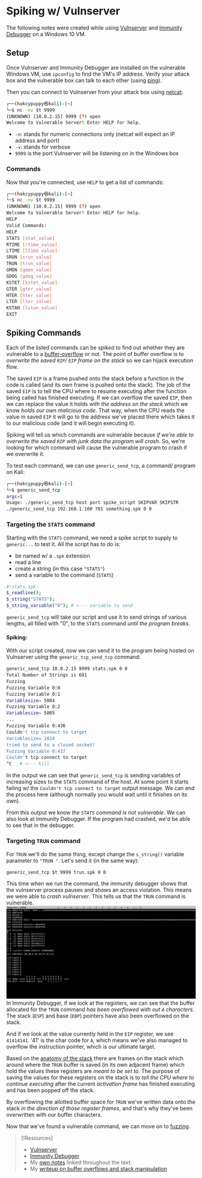 
# Spiking w/ Vulnserver
The following notes were created while using [Vulnserver](https://thegreycorner.com/vulnserver.html) and [Immunity Debugger](https://www.immunityinc.com/products/debugger/) on a Windows 10 VM.
## Setup
Once Vulnserver and Immunity Debugger are installed on the vulnerable Windows VM, use `ipconfig` to find the VM's IP address. Verify your attack box and the vulnerable box can talk to each other (using [ping](/CLI-tools/ping.md)).

Then you can connect to Vulnserver from your attack box using [netcat](../../../cybersecurity/TTPs/exploitation/tools/netcat.md):
```bash
┌──(hakcypuppy㉿kali)-[~]
└─$ nc -nv $t 9999
(UNKNOWN) [10.0.2.15] 9999 (?) open
Welcome to Vulnerable Server! Enter HELP for help.
```
- `-n`: stands for numeric connections only (netcat will expect an IP address and port)
- `-v`: stands for verbose
- `9999` is the port Vulnserver will be listening on in the Windows box
### Commands
Now that you're connected, use `HELP` to get a list of commands:
```bash
┌──(hakcypuppy㉿kali)-[~]
└─$ nc -nv $t 9999
(UNKNOWN) [10.0.2.15] 9999 (?) open
Welcome to Vulnerable Server! Enter HELP for help.
HELP
Valid Commands:
HELP
STATS [stat_value]
RTIME [rtime_value]
LTIME [ltime_value]
SRUN [srun_value]
TRUN [trun_value]
GMON [gmon_value]
GDOG [gdog_value]
KSTET [kstet_value]
GTER [gter_value]
HTER [hter_value]
LTER [lter_value]
KSTAN [lstan_value]
EXIT
```
## Spiking Commands
Each of the listed commands can be *spiked* to find out whether they are vulnerable to a [buffer-overflow](/cybersecurity/TTPs/exploitation/binary-exploitation/buffer-overflow.md) or not. The point of buffer overflow is to *overwrite the saved `RIP`/ `EIP` frame on the stack* so we can hijack execution flow.

The saved `EIP` is a frame pushed onto the stack before a function in the code is called (and its own frame is pushed onto the stack). The job of the saved `EIP` is to tell the CPU where to resume executing after the function being called has finished executing. If we can overflow the saved `EIP`, then we can replace the value it holds *with the address on the stack* which we know *holds our own malicious code*. That way, when the CPU reads the value in saved `EIP` it will go to the address we've placed there which takes it to our malicious code (and it will begin executing it).

Spiking will tell us which commands are vulnerable because *if we're able to overwrite the saved `RIP` with junk data the program will crash*. So, we're looking for which command will cause the vulnerable program to crash if we overwrite it. 

To test each command, we can use `generic_send_tcp`, a command/ program on Kali:
```bash
┌──(hakcypuppy㉿kali)-[~]
└─$ generic_send_tcp
argc=1
Usage: ./generic_send_tcp host port spike_script SKIPVAR SKIPSTR
./generic_send_tcp 192.168.1.100 701 something.spk 0 0
```
### Targeting the `STATS` command
Starting with the `STATS` command, we need a spike script to supply to `generic...` to test it. All the script has to do is:
- be named w/ a `.spk` extension
- read a line
- create a string (in this case `"STATS"`)
- send a variable to the command (`STATS`)
```bash
#!stats.spk:
$_readline();
$_string("STATS");
$_string_variable("0"); # <--- variable to send
```
`generic_send_tcp` will take our script and use it to send strings of various lengths, all filled with "0", to the `STATS` command *until the program breaks*.
#### Spiking:
With our script created, now we can send it to the program being hosted on Vulnserver using the `generic_tcp_send_tcp` command:
```bash
generic_send_tcp 10.0.2.15 9999 stats.spk 0 0
Total Number of Strings is 681
Fuzzing
Fuzzing Variable 0:0
Fuzzing Variable 0:1
Variablesize= 5004
Fuzzing Variable 0:2
Variablesize= 5005
...
Fuzzing Variable 0:436
Couldn't tcp connect to target
Variablesize= 1024
tried to send to a closed socket!
Fuzzing Variable 0:437
Couldn't tcp connect to target
^C   # <--- kill
```
In the output we can see that `generic_send_tcp` is sending variables of increasing sizes to the `STATS` command of the host. At some point it starts failing w/ the `Couldn't tcp connect to target` output message. We can end the process here (although normally you would wait until it finishes on its own).

From this output we know *the `STATS` command is not vulnerable*. We can also look at Immunity Debugger. If the program had crashed, we'd be able to see that in the debugger. 
### Targeting `TRUN` command
For `TRUN` we'll do the same thing, except change the `s_string()` variable parameter to `"TRUN "`. Let's send it (in the same way):
```bash
generic_send_tcp $t 9999 trun.spk 0 0
```
This time when we run the command, the immunity debugger shows that the vulnserver process pauses and shows an access violation. This means we were able to *crash vulnserver*. This tells us that the `TRUN` command is vulnerable.
![](PNPT/PNPT-pics/spiking-1.png)
In Immunity Debugger, if we look at the registers, we can see that the buffer allocated for the `TRUN` command *has been overflowed with out `A` characters.* The stack (`ESP`) and base (`EBP`) pointers have also been overflowed on the stack.

And if we look at the value currently held in the `EIP` register, we see `41414141`. '41' is the char code for `A`, which means we've also managed to overflow the instruction pointer, which is our ultimate target.

Based on the [anatomy of the stack](https://trshpuppy.github.io/portfolio/writeups/binary-exploitation) there are frames on the stack which around where the `TRUN` buffer is saved (in its own adjacent frame) which hold the values these registers are *meant to be set to*. The purpose of saving the values for these registers on the stack is to *tell the CPU where to continue executing* after the current *activation frame* has finished executing and has been popped off the stack.

By overflowing the allotted buffer space for `TRUN` we've written data onto the stack *in the direction of those register frames*, and that's why they've been overwritten with our buffer characters.

Now that we've found a vulnerable command, we can move on to [fuzzing](/PNPT/PEH/buffer-overflows/fuzzing.md).

> [!Resources]
> -  [Vulnserver](https://thegreycorner.com/vulnserver.html) 
> - [Immunity Debugger](https://www.immunityinc.com/products/debugger/) 
> - My [own notes](https://github.com/trshpuppy/obsidian-notes) linked throughout the text.
> - My [writeup on buffer overflows and stack manipulation](https://trshpuppy.github.io/portfolio/writeups/binary-exploitation)